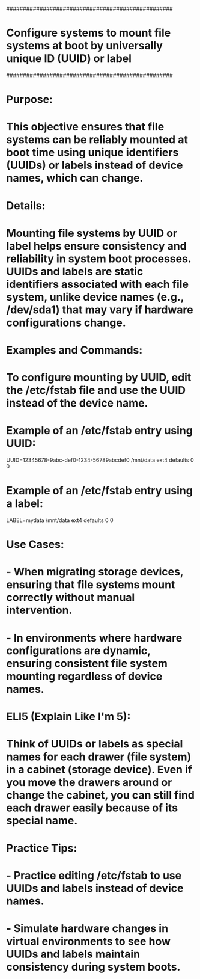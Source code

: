 ##################################################
# Configure systems to mount file systems at boot by universally unique ID (UUID) or label
##################################################

# Purpose:
# This objective ensures that file systems can be reliably mounted at boot time using unique identifiers (UUIDs) or labels instead of device names, which can change.

# Details:
# Mounting file systems by UUID or label helps ensure consistency and reliability in system boot processes. UUIDs and labels are static identifiers associated with each file system, unlike device names (e.g., /dev/sda1) that may vary if hardware configurations change.

# Examples and Commands:
# To configure mounting by UUID, edit the /etc/fstab file and use the UUID instead of the device name.

# Example of an /etc/fstab entry using UUID:
UUID=12345678-9abc-def0-1234-56789abcdef0 /mnt/data ext4 defaults 0 0

# Example of an /etc/fstab entry using a label:
LABEL=mydata /mnt/data ext4 defaults 0 0

# Use Cases:
# - When migrating storage devices, ensuring that file systems mount correctly without manual intervention.
# - In environments where hardware configurations are dynamic, ensuring consistent file system mounting regardless of device names.

# ELI5 (Explain Like I'm 5):
# Think of UUIDs or labels as special names for each drawer (file system) in a cabinet (storage device). Even if you move the drawers around or change the cabinet, you can still find each drawer easily because of its special name.

# Practice Tips:
# - Practice editing /etc/fstab to use UUIDs and labels instead of device names.
# - Simulate hardware changes in virtual environments to see how UUIDs and labels maintain consistency during system boots.

